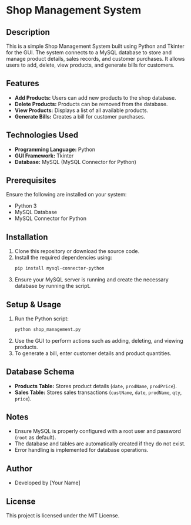 # Shop Management System

## Description
This is a simple Shop Management System built using Python and Tkinter for the GUI. The system connects to a MySQL database to store and manage product details, sales records, and customer purchases. It allows users to add, delete, view products, and generate bills for customers.

## Features
- **Add Products:** Users can add new products to the shop database.
- **Delete Products:** Products can be removed from the database.
- **View Products:** Displays a list of all available products.
- **Generate Bills:** Creates a bill for customer purchases.

## Technologies Used
- **Programming Language:** Python
- **GUI Framework:** Tkinter
- **Database:** MySQL (MySQL Connector for Python)

## Prerequisites
Ensure the following are installed on your system:
- Python 3
- MySQL Database
- MySQL Connector for Python

## Installation
1. Clone this repository or download the source code.
2. Install the required dependencies using:
   ```bash
   pip install mysql-connector-python
   ```
3. Ensure your MySQL server is running and create the necessary database by running the script.

## Setup & Usage
1. Run the Python script:
   ```bash
   python shop_management.py
   ```
2. Use the GUI to perform actions such as adding, deleting, and viewing products.
3. To generate a bill, enter customer details and product quantities.

## Database Schema
- **Products Table:** Stores product details (`date`, `prodName`, `prodPrice`).
- **Sales Table:** Stores sales transactions (`custName`, `date`, `prodName`, `qty`, `price`).

## Notes
- Ensure MySQL is properly configured with a root user and password (`root` as default).
- The database and tables are automatically created if they do not exist.
- Error handling is implemented for database operations.

## Author
- Developed by [Your Name]

## License
This project is licensed under the MIT License.

